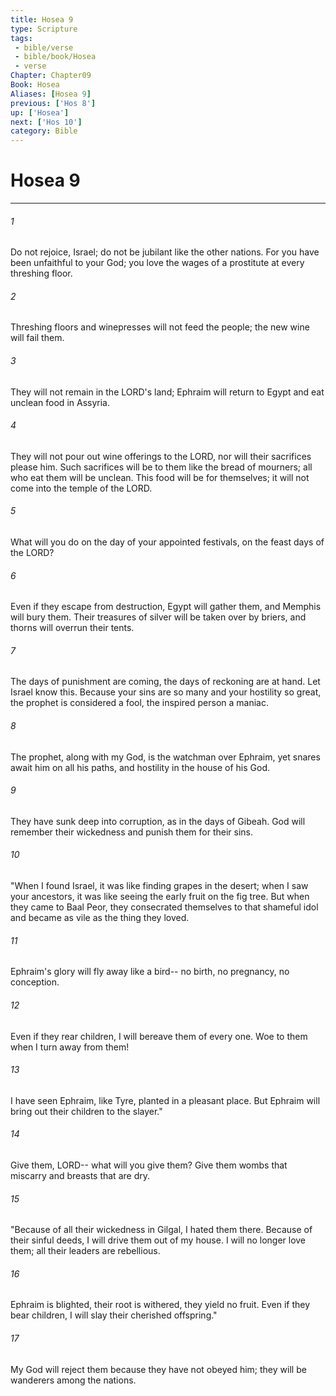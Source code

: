 ```yaml
---
title: Hosea 9
type: Scripture
tags:
 - bible/verse
 - bible/book/Hosea
 - verse
Chapter: Chapter09
Book: Hosea
Aliases: [Hosea 9]
previous: ['Hos 8']
up: ['Hosea']
next: ['Hos 10']
category: Bible
---
```

# Hosea 9

***


###### 1 
Do not rejoice, Israel; do not be jubilant like the other nations. For you have been unfaithful to your God; you love the wages of a prostitute at every threshing floor. 

###### 2 
Threshing floors and winepresses will not feed the people; the new wine will fail them. 

###### 3 
They will not remain in the LORD's land; Ephraim will return to Egypt and eat unclean food in Assyria. 

###### 4 
They will not pour out wine offerings to the LORD, nor will their sacrifices please him. Such sacrifices will be to them like the bread of mourners; all who eat them will be unclean. This food will be for themselves; it will not come into the temple of the LORD. 

###### 5 
What will you do on the day of your appointed festivals, on the feast days of the LORD? 

###### 6 
Even if they escape from destruction, Egypt will gather them, and Memphis will bury them. Their treasures of silver will be taken over by briers, and thorns will overrun their tents. 

###### 7 
The days of punishment are coming, the days of reckoning are at hand. Let Israel know this. Because your sins are so many and your hostility so great, the prophet is considered a fool, the inspired person a maniac. 

###### 8 
The prophet, along with my God, is the watchman over Ephraim, yet snares await him on all his paths, and hostility in the house of his God. 

###### 9 
They have sunk deep into corruption, as in the days of Gibeah. God will remember their wickedness and punish them for their sins. 

###### 10 
"When I found Israel, it was like finding grapes in the desert; when I saw your ancestors, it was like seeing the early fruit on the fig tree. But when they came to Baal Peor, they consecrated themselves to that shameful idol and became as vile as the thing they loved. 

###### 11 
Ephraim's glory will fly away like a bird-- no birth, no pregnancy, no conception. 

###### 12 
Even if they rear children, I will bereave them of every one. Woe to them when I turn away from them! 

###### 13 
I have seen Ephraim, like Tyre, planted in a pleasant place. But Ephraim will bring out their children to the slayer." 

###### 14 
Give them, LORD-- what will you give them? Give them wombs that miscarry and breasts that are dry. 

###### 15 
"Because of all their wickedness in Gilgal, I hated them there. Because of their sinful deeds, I will drive them out of my house. I will no longer love them; all their leaders are rebellious. 

###### 16 
Ephraim is blighted, their root is withered, they yield no fruit. Even if they bear children, I will slay their cherished offspring." 

###### 17 
My God will reject them because they have not obeyed him; they will be wanderers among the nations. 
